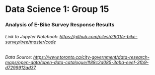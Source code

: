 # Data Science 1: Group 15 
### Analysis of E-Bike Survey Response Results

###### Link to Jupyter Notebook: https://github.com/nilesh2901/e-bike-survey/tree/master/code

###### Data Source: https://www.toronto.ca/city-government/data-research-maps/open-data/open-data-catalogue/#88c2d085-3aba-eeef-3fb9-d7299912ad37

